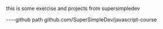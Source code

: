 this is some exercise and projects from supersimpledev

----github path
github.com/SuperSimpleDev/javascript-course